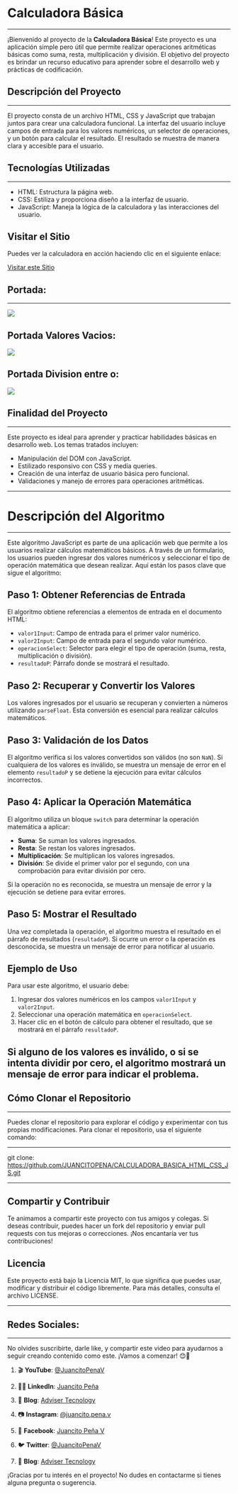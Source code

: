# Calculadora Básica
---
¡Bienvenido al proyecto de la **Calculadora Básica**! Este proyecto es una aplicación simple pero útil que permite realizar operaciones aritméticas básicas como suma, resta, multiplicación y división. El objetivo del proyecto es brindar un recurso educativo para aprender sobre el desarrollo web y prácticas de codificación.

## Descripción del Proyecto
---
El proyecto consta de un archivo HTML, CSS y JavaScript que trabajan juntos para crear una calculadora funcional. La interfaz del usuario incluye campos de entrada para los valores numéricos, un selector de operaciones, y un botón para calcular el resultado. El resultado se muestra de manera clara y accesible para el usuario.

## Tecnologías Utilizadas
---
- HTML: Estructura la página web.
- CSS: Estiliza y proporciona diseño a la interfaz de usuario.
- JavaScript: Maneja la lógica de la calculadora y las interacciones del usuario.

## Visitar el Sitio

Puedes ver la calculadora en acción haciendo clic en el siguiente enlace:

[Visitar este Sitio](https://juancitopena.github.io/CALCULADORA_BASICA_HTML_CSS_JS/)


## Portada:
---
![](CALCULADORA.png)

## Portada Valores Vacios:

![](CALCULADORA1.png)

## Portada Division entre o:

![](CALCULADORA21.png)

## Finalidad del Proyecto
---
Este proyecto es ideal para aprender y practicar habilidades básicas en desarrollo web. Los temas tratados incluyen:

- Manipulación del DOM con JavaScript.
- Estilizado responsivo con CSS y media queries.
- Creación de una interfaz de usuario básica pero funcional.
- Validaciones y manejo de errores para operaciones aritméticas.

---
# Descripción del Algoritmo
---
Este algoritmo JavaScript es parte de una aplicación web que permite a los usuarios realizar cálculos matemáticos básicos. A través de un formulario, los usuarios pueden ingresar dos valores numéricos y seleccionar el tipo de operación matemática que desean realizar. Aquí están los pasos clave que sigue el algoritmo:

## Paso 1: Obtener Referencias de Entrada
El algoritmo obtiene referencias a elementos de entrada en el documento HTML:
- `valor1Input`: Campo de entrada para el primer valor numérico.
- `valor2Input`: Campo de entrada para el segundo valor numérico.
- `operacionSelect`: Selector para elegir el tipo de operación (suma, resta, multiplicación o división).
- `resultadoP`: Párrafo donde se mostrará el resultado.

## Paso 2: Recuperar y Convertir los Valores
Los valores ingresados por el usuario se recuperan y convierten a números utilizando `parseFloat`. Esta conversión es esencial para realizar cálculos matemáticos.

## Paso 3: Validación de los Datos
El algoritmo verifica si los valores convertidos son válidos (no son `NaN`). Si cualquiera de los valores es inválido, se muestra un mensaje de error en el elemento `resultadoP` y se detiene la ejecución para evitar cálculos incorrectos.

## Paso 4: Aplicar la Operación Matemática
El algoritmo utiliza un bloque `switch` para determinar la operación matemática a aplicar:
- **Suma**: Se suman los valores ingresados.
- **Resta**: Se restan los valores ingresados.
- **Multiplicación**: Se multiplican los valores ingresados.
- **División**: Se divide el primer valor por el segundo, con una comprobación para evitar división por cero.

Si la operación no es reconocida, se muestra un mensaje de error y la ejecución se detiene para evitar errores.

## Paso 5: Mostrar el Resultado
Una vez completada la operación, el algoritmo muestra el resultado en el párrafo de resultados (`resultadoP`). Si ocurre un error o la operación es desconocida, se muestra un mensaje de error para notificar al usuario.

## Ejemplo de Uso
Para usar este algoritmo, el usuario debe:
1. Ingresar dos valores numéricos en los campos `valor1Input` y `valor2Input`.
2. Seleccionar una operación matemática en `operacionSelect`.
3. Hacer clic en el botón de cálculo para obtener el resultado, que se mostrará en el párrafo `resultadoP`.

Si alguno de los valores es inválido, o si se intenta dividir por cero, el algoritmo mostrará un mensaje de error para indicar el problema.
---

## Cómo Clonar el Repositorio
---
Puedes clonar el repositorio para explorar el código y experimentar con tus propias modificaciones. Para clonar el repositorio, usa el siguiente comando:

---
git clone: https://github.com/JUANCITOPENA/CALCULADORA_BASICA_HTML_CSS_JS.git

---
## Compartir y Contribuir

Te animamos a compartir este proyecto con tus amigos y colegas. Si deseas contribuir, puedes hacer un fork del repositorio y enviar pull requests con tus mejoras o correcciones. ¡Nos encantaría ver tus contribuciones!

## Licencia

Este proyecto está bajo la Licencia MIT, lo que significa que puedes usar, modificar y distribuir el código libremente. Para más detalles, consulta el archivo LICENSE.

---
## Redes Sociales:
---
No olvides suscribirte, darle like, y compartir este video para ayudarnos a seguir creando contenido como este. ¡Vamos a comenzar! 😊📡

1. 🎬 **YouTube**: [@JuancitoPenaV](https://www.youtube.com/@JuancitoPenaV)

2. 👨‍💼 **LinkedIn**: [Juancito Peña](https://www.linkedin.com/in/juancitope%C3%B1a/)

3. 📰 **Blog**: [Adviser Tecnology](https://advisertecnology.com/)

4. 📷 **Instagram**: [@juancito.pena.v](https://www.instagram.com/juancito.pena.v/)

5. 📑 **Facebook**: [Juancito Peña V](https://www.facebook.com/juancito.p.v)

6. 🐦 **Twitter**: [@JuancitoPenaV](https://twitter.com/JuancitoPenaV)

7. 📰 **Blog**: [Adviser Tecnology](https://advisertecnology.com/)



¡Gracias por tu interés en el proyecto! No dudes en contactarme si tienes alguna pregunta o sugerencia.
